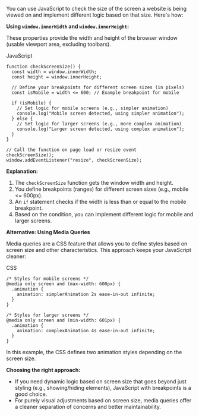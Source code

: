 You can use JavaScript to check the size of the screen a website is being viewed on and implement different logic based on that size. Here's how:

**Using `window.innerWidth` and `window.innerHeight`:**

These properties provide the width and height of the browser window (usable viewport area, excluding toolbars).

JavaScript

```
function checkScreenSize() {
  const width = window.innerWidth;
  const height = window.innerHeight;

  // Define your breakpoints for different screen sizes (in pixels)
  const isMobile = width <= 600; // Example breakpoint for mobile

  if (isMobile) {
    // Set logic for mobile screens (e.g., simpler animation)
    console.log("Mobile screen detected, using simpler animation");
  } else {
    // Set logic for larger screens (e.g., more complex animation)
    console.log("Larger screen detected, using complex animation");
  }
}

// Call the function on page load or resize event
checkScreenSize();
window.addEventListener("resize", checkScreenSize);
```

**Explanation:**

1. The `checkScreenSize` function gets the window width and height.
2. You define breakpoints (ranges) for different screen sizes (e.g., mobile <= 600px).
3. An `if` statement checks if the width is less than or equal to the mobile breakpoint.
4. Based on the condition, you can implement different logic for mobile and larger screens.

**Alternative: Using Media Queries**

Media queries are a CSS feature that allows you to define styles based on screen size and other characteristics. This approach keeps your JavaScript cleaner:

CSS

```
/* Styles for mobile screens */
@media only screen and (max-width: 600px) {
  .animation {
    animation: simplerAnimation 2s ease-in-out infinite;
  }
}

/* Styles for larger screens */
@media only screen and (min-width: 601px) {
  .animation {
    animation: complexAnimation 4s ease-in-out infinite;
  }
}
```

In this example, the CSS defines two animation styles depending on the screen size.

**Choosing the right approach:**

- If you need dynamic logic based on screen size that goes beyond just styling (e.g., showing/hiding elements), JavaScript with breakpoints is a good choice.
- For purely visual adjustments based on screen size, media queries offer a cleaner separation of concerns and better maintainability.